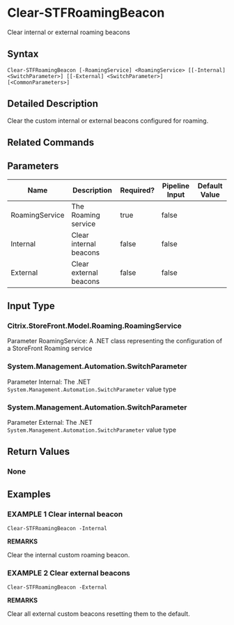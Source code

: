 ﻿# Clear-STFRoamingBeacon

Clear internal or external roaming beacons

## Syntax

```
Clear-STFRoamingBeacon [-RoamingService] <RoamingService> [[-Internal] <SwitchParameter>] [[-External] <SwitchParameter>] [<CommonParameters>]
```

## Detailed Description

Clear the custom internal or external beacons configured for roaming.

## Related Commands


## Parameters

| Name   | Description | Required? | Pipeline Input | Default Value |
| --- | --- | --- | --- | --- |
|RoamingService|The Roaming service|true|false| |
|Internal|Clear internal beacons|false|false| |
|External|Clear external beacons|false|false| |

## Input Type

### Citrix.StoreFront.Model.Roaming.RoamingService

Parameter RoamingService: A .NET class representing the configuration of a StoreFront Roaming service

### System.Management.Automation.SwitchParameter

Parameter Internal: The .NET `System.Management.Automation.SwitchParameter` value type

### System.Management.Automation.SwitchParameter

Parameter External: The .NET `System.Management.Automation.SwitchParameter` value type

## Return Values

### None

## Examples

### EXAMPLE 1 Clear internal beacon

```
Clear-STFRoamingBeacon -Internal
```

**REMARKS**

Clear the internal custom roaming beacon.

### EXAMPLE 2 Clear external beacons

```
Clear-STFRoamingBeacon -External
```

**REMARKS**

Clear all external custom beacons resetting them to the default.
